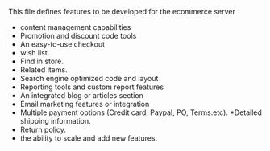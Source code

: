 This file defines features to be developed for the ecommerce server

* content management capabilities
* Promotion and discount code tools
* An easy-to-use checkout
* wish list.
* Find in store.
* Related items.
* Search engine optimized code and layout
* Reporting tools and custom report features
* An integrated blog or articles section
* Email marketing features or integration
* Multiple payment options (Credit card, Paypal, PO, Terms.etc).
*Detailed shipping information.
* Return policy.
* the ability to scale and add new features.
